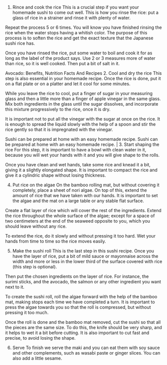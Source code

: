1. Rince and cook the rice
This is a crucial step if you want your homemade sushi to come out well. This is how you rinse the rice: put a glass of rice in a strainer and rinse it with plenty of water.

Repeat the process 5 or 6 times. You will know you have finished rinsing the rice when the water stops having a whitish color. The purpose of this process is to soften the rice and get the exact texture that the Japanese sushi rice has. 

Once you have rinsed the rice, put some water to boil and cook it for as long as the label of the product says. Use 2 or 3 measures more of water than rice, so it is well cooked. Then put a bit of salt in it. 

Avocado: Benefits, Nutrition Facts And Recipes
2. Cool and dry the rice
This step is also essential in your homemade recipe. Once the rice is done, put it on a flat plate or on a platter and let it cool for some minutes. 

While you leave the rice to cool, put a finger of sugar in your measuring glass and then a little more than a finger of apple vinegar in the same glass. Mix both ingredients in the glass until the sugar dissolves, and incorporate this mixture progressively to the rice, once it is dry.

It is important not to put all the vinegar with the sugar at once on the rice. It is enough to spread the liquid slowly with the help of a spoon and stir the rice gently so that it is impregnated with the vinegar.

Sushi can be prepared at home with an easy homemade recipe.
Sushi can be prepared at home with an easy homemade recipe. | 
3. Start shaping the rice
For this step, it is important to have a bowl with clean water in it, because you will wet your hands with it and you will give shape to the rolls. 

Once you have clean and wet hands, take some rice and knead it a bit, giving it a slightly elongated shape. It is important to compact the rice and give it a cylindric shape without losing thickness. 

4. Put rice on the algae
On the bamboo rolling mat, but without covering it completely, place a sheet of nori algae. On top of this, extend the amount of rice that we have taken with our hands. It is important to set the algae and the mat on a large table or any stable flat surface.

Create a flat layer of rice which will cover the rest of the ingredients. Extend the rice throughout the whole surface of the algae; except for a space of two centimeters at the end of the seaweed opposite to you, which you should leave without any rice.

To extend the rice, do it slowly and without pressing it too hard. Wet your hands from time to time so the rice moves easily.

5. Make the sushi roll
This is the last step in this sushi recipe. Once you have the layer of rice, put a bit of mild sauce or mayonnaise across the width and more or less in the lower third of the surface covered with rice (this step is optional).

Then put the chosen ingredients on the layer of rice. For instance, the surimi sticks, and the avocado, the salmon or any other ingredient you want next to it. 

To create the sushi roll, roll the algae forward with the help of the bamboo mat, making stops each time we have completed a turn. It is important to press the algae towards you so that the roll is compressed, but without pressing it too much.

Once the roll is done and the bamboo mat removed, cut the sushi so that all the pieces are the same size. To do this, the knife should be very sharp, and it helps to wet it a bit before cutting. It is also important to cut fast and precise, to avoid losing the shape.

6. Serve
To finish we serve the maki and you can eat them with soy sauce and other complements, such as wasabi paste or ginger slices. You can also add a little sesame.